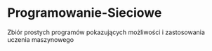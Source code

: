 # Programowanie-Sieciowe
Zbiór prostych programów pokazujących możliwości i zastosowania uczenia maszynowego  
